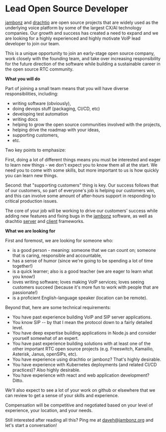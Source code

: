 # Lead Open Source Developer

[jambonz](https://jambonz.org) and [drachtio](https://drachtio.org) are open source projects that are widely used as the underlying voice platform by some of the largest CX/AI technology companies.  Our growth and success has created a need to expand and we are looking for a highly experienced and highly motivate VoIP lead developer to join our team.

This is a unique opportunity to join an early-stage open source company, work closely with the founding team, and take over increasing responsibility for the future direction of the software while building a sustainable career in the open source RTC community.

**What you will do**

Part of joining a small team means that you will have diverse responsibilities, including: 
- writing software (obviously), 
- doing devops stuff (packaging, CI/CD, etc)
- developing test automation
- writing docs
- helping to grow the open source communities involved with the projects,
- helping drive the roadmap with your ideas,
- supporting customers,
- etc.

Two key points to emphasize: 

First, doing a lot of different things means you must be interested and eager to learn new things - we don't expect you to know them all at the start. We need you to come with some skills, but more important to us is how quickly you can learn new things.

Second: that "supporting customers" thing is key.  Our success follows that of our customers, so part of everyone's job is helping our customers win, and this can involve some amount of after-hours support in responding to critical production issues.

The core of your job will be working to drive our customers' success while adding new features and fixing bugs in the [jambonz](https://github.com/jambonz) software, as well as drachtio [server](https://github.com/drachtio/drachtio-server) and [client](https://github.com/drachtio/drachtio-srf) frameworks. 

**What we are looking for**

First and foremost, we are looking for someone who:

- is a good person - meaning: someone that we can count on; someone that is caring, responsible and accountable,
- has a sense of humor (since we're going to be spending a lot of time together!)
- is a quick learner; also is a good teacher (we are eager to learn what you know!)
- loves writing software; loves making VoIP services; loves seeing customers succeed (because it's more fun to work with people that are passionate!)
- is a proficient English-language speaker (location can be remote).

Beyond that, here are some technical requirements:

- You have past experience building VoIP and SIP server applications.
- You know SIP -- by that I mean the protocol down to a fairly detailed level.
- You have deep expertise building applications in Node.js and consider yourself somewhat of an expert.
- You have past experience building solutions with at least one of the other important RTC open source projects (e.g. Freeswitch, Kamailio, Asterisk, Janus, openSIPs, etc).
- You have experience using drachtio or jambonz? That's highly desirable.  
- You have experience with Kubernetes deployments (and related CI/CD practices)? Also highly desirable.
- You have experience with react and web application development?  Ditto.

We'll also expect to see a lot of your work on github or elsewhere that we can review to get a sense of your skills and experience.

Compensation will be competitive and negotiated based on your level of experience, your location, and your needs.

Still interested after reading all this?  Ping me at daveh@jambonz.org and let's start a conversation!




